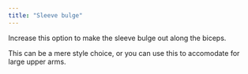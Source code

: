 ```yaml
---
title: "Sleeve bulge"
---
```


Increase this option to make the sleeve bulge out along the biceps.

This can be a mere style choice, or you can use this to accomodate for large upper arms.

